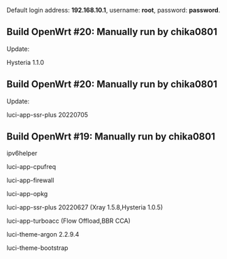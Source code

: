 Default login address: **192.168.10.1**, username: **root**, password: **password**.

## Build OpenWrt #20: Manually run by chika0801

Update:

Hysteria 1.1.0

## Build OpenWrt #20: Manually run by chika0801

Update:

luci-app-ssr-plus 20220705

## Build OpenWrt #19: Manually run by chika0801

ipv6helper

luci-app-cpufreq

luci-app-firewall

luci-app-opkg

luci-app-ssr-plus 20220627 (Xray 1.5.8,Hysteria 1.0.5)

luci-app-turboacc (Flow Offload,BBR CCA)

luci-theme-argon 2.2.9.4 

luci-theme-bootstrap
